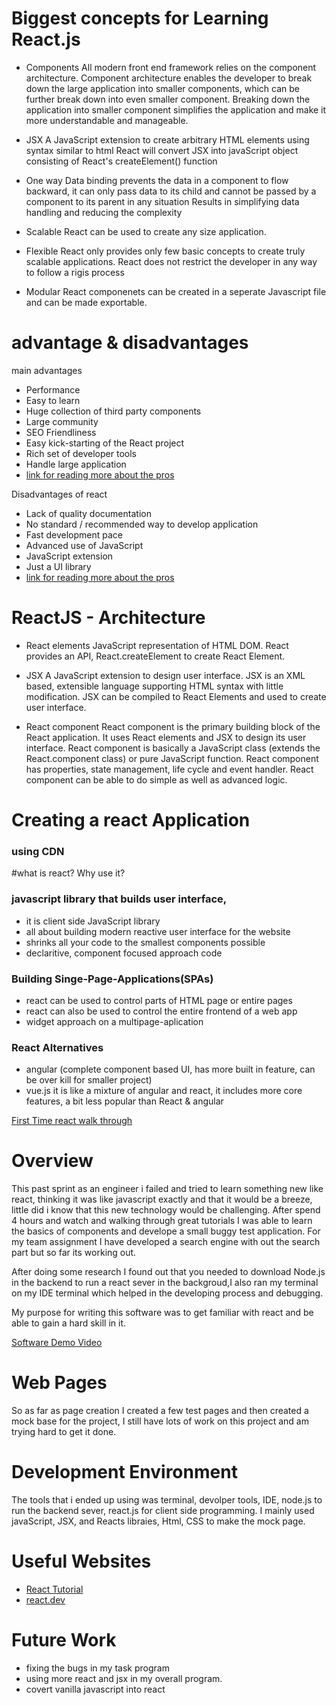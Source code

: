 # Biggest concepts for Learning React.js
- Components
All modern front end framework relies on the component architecture. Component architecture enables the developer to break down the large application into smaller components, which can be further break down into even smaller component. Breaking down the application into smaller component simplifies the application and make it more understandable and manageable.
- JSX
A JavaScript extension to create arbitrary HTML elements using syntax similar to html
React will convert JSX into javaScript object consisting of React's createElement() function
- One way Data binding
prevents the data in a component to flow backward, it can only pass data to its child and cannot be passed by a component to its parent in any situation
Results in simplifying data handling and reducing the complexity

- Scalable
React can be used to create any size application.

- Flexible
React only provides only few basic concepts to create truly scalable applications. React does not restrict the developer in any way to follow a rigis process
- Modular
React componenets can be created in a seperate Javascript file and can be made exportable. 

# advantage & disadvantages

main advantages
- Performance
- Easy to learn
- Huge collection of third party components
- Large community
- SEO Friendliness
- Easy kick-starting of the React project
- Rich set of developer tools
- Handle large application
- [link for reading more about the pros](https://www.tutorialspoint.com/reactjs/reactjs_advantages_and_disadvantages.htm)

Disadvantages of react
- Lack of quality documentation
- No standard / recommended way to develop application
- Fast development pace
- Advanced use of JavaScript
- JavaScript extension
- Just a UI library
- [link for reading more about the pros](https://www.tutorialspoint.com/reactjs/reactjs_advantages_and_disadvantages.htm)

# ReactJS - Architecture
- React elements
JavaScript representation of HTML DOM. React provides an API, React.createElement to create React Element.

- JSX
A JavaScript extension to design user interface. JSX is an XML based, extensible language supporting HTML syntax with little modification. JSX can be compiled to React Elements and used to create user interface.
- React component
React component is the primary building block of the React application. It uses React elements and JSX to design its user interface. React component is basically a JavaScript class (extends the React.component class) or pure JavaScript function. React component has properties, state management, life cycle and event handler. React component can be able to do simple as well as advanced logic.

# Creating a react Application
### using CDN
#what is react? Why use it?
### javascript library that builds user interface,
- it is client side JavaScript library
- all about building modern reactive user interface for the website
- shrinks all your code to the smallest components possible
- declaritive, component focused approach code

### Building Singe-Page-Applications(SPAs)
- react can be used to control parts of HTML page or entire pages
- react can also be used to control the entire frontend of  a web app
- widget approach on a multipage-aplication

### React Alternatives
- angular (complete component based UI, has more built in feature, can be over kill for smaller project)
- vue.js it is like a mixture of angular and react, it includes more core features, a bit less popular than React & angular


[First Time react walk through](https://www.youtube.com/watch?v=Dorf8i6lCuk)

# Overview

This past sprint as an engineer i failed and tried to learn something new like react, thinking it was like javascript exactly and that it would be a breeze, little did i know that this new technology would be challenging. After spend 4 hours and watch and walking through great tutorials I was able to learn the basics of components and develope a small buggy test application. For my team assignment I have developed a search engine with out the search part but so far its working out. 

After doing some research I found out that you needed to download Node.js in  the backend to run a react sever in the backgroud,I also ran my terminal on my IDE terminal which helped in the developing process and debugging.

My purpose for writing this software was to get familiar with react and be able to gain a hard skill in it. 

[Software Demo Video](https://www.youtube.com/channel/UCKX2m6R7VQp6uIxoGsThxJA)

# Web Pages

So as far as page creation I created a few test pages and then created a mock base for the project, I still have lots of work on this project and am trying hard to get it done. 

# Development Environment

The tools that i ended up using was terminal, devolper tools, IDE, node.js to run the backend sever, react.js for client side programming. I mainly used javaScript, JSX, and Reacts libraies, Html, CSS to make the mock page.

# Useful Websites

* [React Tutorial](https://www.tutorialspoint.com/reactjs/reactjs_using_create_react_app_tool.htm)
* [react.dev](https://react.dev/)

# Future Work

* fixing the bugs in my task program
* using more react and jsx in my overall program.
* covert vanilla javascript into react